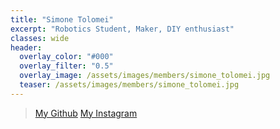 ```yaml
---
title: "Simone Tolomei"
excerpt: "Robotics Student, Maker, DIY enthusiast"
classes: wide
header:
  overlay_color: "#000"
  overlay_filter: "0.5"
  overlay_image: /assets/images/members/simone_tolomei.jpg
  teaser: /assets/images/members/simone_tolomei.jpg
---
```



>[My Github](https://github.com/tolomeis)
>[My Instagram](https://instagram.com/tolo_robotics)
